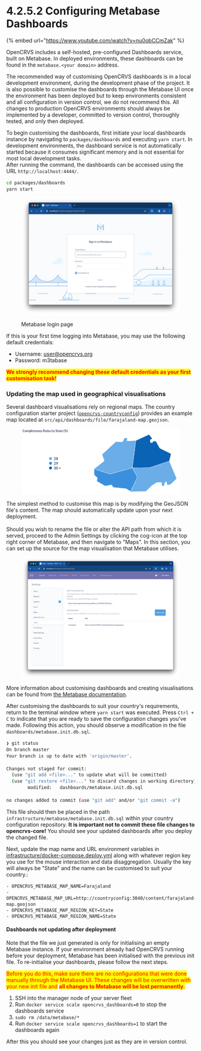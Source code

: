 # 4.2.5.2 Configuring Metabase Dashboards

{% embed url="https://www.youtube.com/watch?v=nu0obCCmZak" %}



OpenCRVS includes a self-hosted, pre-configured Dashboards service, built on Metabase. In deployed environments, these dashboards can be found in the `metabase.<your domain>` address.&#x20;

The recommended way of customising OpenCRVS dashboards is in a local development environment, during the development phase of the project. It is also possible to customise the dashboards through the Metabase UI once the environment has been deployed but to keep environments consistent and all configuration in version control, we do not recommend this. All changes to production OpenCRVS environments should always be implemented by a developer, committed to version control, thoroughly tested, and only then deployed.

To begin customising the dashboards, first initiate your local dashboards instance by navigating to `packages/dashboards` and executing `yarn start`. In development environments, the dashboard service is not automatically started because it consumes significant memory and is not essential for most local development tasks. \
After running the command, the dashboards can be accessed using the URL `http://localhost:4444/`.

```bash
cd packages/dashboards
yarn start
```

<figure><img src="../../../../.gitbook/assets/image (54).png" alt=""><figcaption><p>Metabase login page</p></figcaption></figure>

If this is your first time logging into Metabase, you may use the following default credentials:

* Username: user@opencrvs.org
* Password: m3tabase

<mark style="color:red;">**We strongly recommend changing these default credentials as your first customisation task!**</mark>

### Updating the map used in geographical visualisations

Several dashboard visualisations rely on regional maps. The country configuration starter project ([`opencrvs-countryconfig`](https://github.com/opencrvs/opencrvs-countryconfig)) provides an example map located at `src/api/dashboards/file/farajaland-map.geojson`.

<figure><img src="../../../../.gitbook/assets/image (56).png" alt=""><figcaption></figcaption></figure>

The simplest method to customise this map is by modifying the GeoJSON file's content. The map should automatically update upon your next deployment.\
\
Should you wish to rename the file or alter the API path from which it is served, proceed to the Admin Settings by clicking the cog-icon at the top right corner of Metabase, and then navigate to "Maps". In this section, you can set up the source for the map visualisation that Metabase utilises.

<figure><img src="../../../../.gitbook/assets/image (55).png" alt=""><figcaption></figcaption></figure>

More information about customising dashboards and creating visualisations can be found from [the Metabase documentation](https://www.metabase.com/docs/latest/).

After customising the dashboards to suit your country's requirements, return to the terminal window where `yarn start` was executed. Press `Ctrl + C` to indicate that you are ready to save the configuration changes you've made. Following this action, you should observe a modification in the file `dashboards/metabase.init.db.sql`.

```bash
❯ git status
On branch master
Your branch is up to date with 'origin/master'.

Changes not staged for commit:
  (use "git add <file>..." to update what will be committed)
  (use "git restore <file>..." to discard changes in working directory)
        modified:   dashboards/metabase.init.db.sql

no changes added to commit (use "git add" and/or "git commit -a")
```

This file should then be placed in the path `infrastructure/metabase/metabase.init.db.sql` within your country configuration repository. **It is important not to commit these file changes to opencrvs-core!** You should see your updated dashboards after you deploy the changed file.

Next, update the map name and URL environment variables in [infrastructure/docker-compose.deploy.yml](https://github.com/opencrvs/opencrvs-countryconfig/blob/7be22de4d2bf8821329f5122e436958f7eff8872/infrastructure/docker-compose.deploy.yml#L969) along with whatever region key you use for the mouse interaction and data disaggregation.  Usually the key will always be "State" and the name can be customised to suit your country.:

```
- OPENCRVS_METABASE_MAP_NAME=Farajaland
- OPENCRVS_METABASE_MAP_URL=http://countryconfig:3040/content/farajaland-map.geojson
- OPENCRVS_METABASE_MAP_REGION_KEY=State
- OPENCRVS_METABASE_MAP_REGION_NAME=State
```

#### Dashboards not updating after deployment

Note that the file we just generated is only for initialising an empty Metabase instance. If your environment already had OpenCRVS running before your deployment, Metabase has been initialised with the previous init file. To re-initialise your dashboards, please follow the next steps.&#x20;

<mark style="color:red;">Before you do this, make sure there are no configurations that were done manually through the Metabase UI. These changes will be overwritten with your new init file and</mark> <mark style="color:red;"></mark><mark style="color:red;">**all changes to Metabase will be lost permanently**</mark><mark style="color:red;">.</mark>

1. SSH into the manager node of your server fleet
2. Run `docker service scale opencrvs_dashboards=0` to stop the dashboards service
3. `sudo rm /data/metabase/*`
4. Run `docker service scale opencrvs_dashboards=1` to start the dashboards again

After this you should see your changes just as they are in version control.






